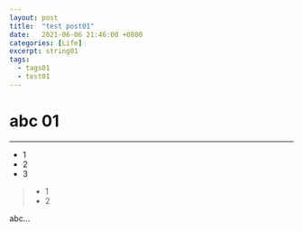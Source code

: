 ```yaml
---
layout: post
title:  "test post01"
date:   2021-06-06 21:46:00 +0800
categories: [Life]
excerpt: string01
tags:
  - tags01
  - test01
---
```


# abc 01

---

- 1
- 2
- 3

> * 1
> * 2


abc...
